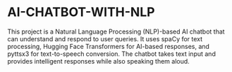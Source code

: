 # AI-CHATBOT-WITH-NLP
This project is a Natural Language Processing (NLP)-based AI chatbot that can understand and respond to user queries. It uses spaCy for text processing, Hugging Face Transformers for AI-based responses, and pyttsx3 for text-to-speech conversion. The chatbot takes text input and provides intelligent responses while also speaking them aloud.

